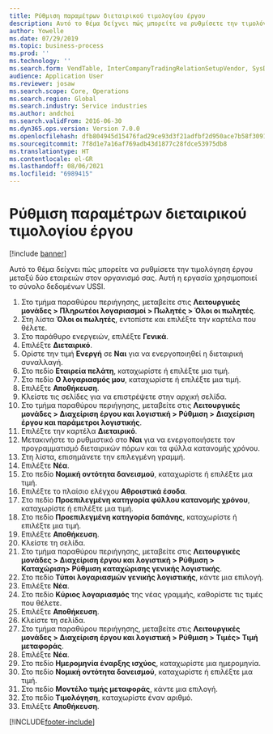 ```yaml
---
title: Ρύθμιση παραμέτρων διεταιρικού τιμολογίου έργου
description: Αυτό το θέμα δείχνει πώς μπορείτε να ρυθμίσετε την τιμολόγηση έργου μεταξύ δύο εταιρειών στον οργανισμό σας.
author: Yowelle
ms.date: 07/29/2019
ms.topic: business-process
ms.prod: ''
ms.technology: ''
ms.search.form: VendTable, InterCompanyTradingRelationSetupVendor, SysDataAreaSelectLookup, ProjParameters, ProjPosting, ProjTransferPrice
audience: Application User
ms.reviewer: josaw
ms.search.scope: Core, Operations
ms.search.region: Global
ms.search.industry: Service industries
ms.author: andchoi
ms.search.validFrom: 2016-06-30
ms.dyn365.ops.version: Version 7.0.0
ms.openlocfilehash: dfb804945d15476fad29ce93d3f21adfbf2d950ace7b58f30911b36e494ff0c1
ms.sourcegitcommit: 7f8d1e7a16af769adb43d1877c28fdce53975db8
ms.translationtype: HT
ms.contentlocale: el-GR
ms.lasthandoff: 08/06/2021
ms.locfileid: "6989415"
---
```

# <a name="configure-intercompany-project-invoicing"></a>Ρύθμιση παραμέτρων διεταιρικού τιμολογίου έργου

[!include [banner](../../includes/banner.md)]

Αυτό το θέμα δείχνει πώς μπορείτε να ρυθμίσετε την τιμολόγηση έργου μεταξύ δύο εταιρειών στον οργανισμό σας. Αυτή η εργασία χρησιμοποιεί το σύνολο δεδομένων USSI.

1. Στο τμήμα παραθύρου περιήγησης, μεταβείτε στις **Λειτουργικές μονάδες > Πληρωτέοι λογαριασμοί > Πωλητές > Όλοι οι πωλητές**.
2. Στη λίστα **Όλοι οι πωλητές**, εντοπίστε και επιλέξτε την καρτέλα που θέλετε.
3. Στο παράθυρο ενεργειών, επιλέξτε **Γενικά**.
4. Επιλέξτε **Διεταιρικό**.
5. Ορίστε την τιμή **Ενεργή** σε **Ναι** για να ενεργοποιηθεί η διεταιρική συναλλαγή.
6. Στο πεδίο **Εταιρεία πελάτη**, καταχωρίστε ή επιλέξτε μια τιμή.
7. Στο πεδίο **Ο λογαριασμός μου**, καταχωρίστε ή επιλέξτε μια τιμή.
8. Επιλέξτε **Αποθήκευση**.
9. Κλείστε τις σελίδες για να επιστρέψετε στην αρχική σελίδα.
10. Στο τμήμα παραθύρου περιήγησης, μεταβείτε στις **Λειτουργικές μονάδες > Διαχείριση έργου και λογιστική > Ρύθμιση > Διαχείριση έργου και παράμετροι λογιστικής**.
11. Επιλέξτε την καρτέλα **Διεταιρικό**.
12. Μετακινήστε το ρυθμιστικό στο **Ναι** για να ενεργοποιήσετε τον προγραμματισμό διεταιρικών πόρων και τα φύλλα κατανομής χρόνου.
13. Στη λίστα, επισημάνετε την επιλεγμένη γραμμή.
14. Επιλέξτε **Νέα**.
15. Στο πεδίο **Νομική οντότητα δανεισμού**, καταχωρίστε ή επιλέξτε μια τιμή.
16. Επιλέξτε το πλαίσιο ελέγχου **Αθροιστικά έσοδα**.
17. Στο πεδίο **Προεπιλεγμένη κατηγορία φύλλου κατανομής χρόνου**, καταχωρίστε ή επιλέξτε μια τιμή.
18. Στο πεδίο **Προεπιλεγμένη κατηγορία δαπάνης**, καταχωρίστε ή επιλέξτε μια τιμή.
19. Επιλέξτε **Αποθήκευση**.
20. Κλείστε τη σελίδα.
21. Στο τμήμα παραθύρου περιήγησης, μεταβείτε στις **Λειτουργικές μονάδες > Διαχείριση έργου και λογιστική > Ρύθμιση > Καταχώριση> Ρύθμιση καταχώρισης γενικής λογιστικής**.
22. Στο πεδίο **Τύποι λογαριασμών γενικής λογιστικής**, κάντε μια επιλογή.
23. Επιλέξτε **Νέα**.
24. Στο πεδίο **Κύριος λογαριασμός** της νέας γραμμής, καθορίστε τις τιμές που θέλετε.
25. Επιλέξτε **Αποθήκευση**.
26. Κλείστε τη σελίδα.
27. Στο τμήμα παραθύρου περιήγησης, μεταβείτε στις **Λειτουργικές μονάδες > Διαχείριση έργου και λογιστική > Ρύθμιση > Τιμές> Τιμή μεταφοράς**.
28. Επιλέξτε **Νέα**.
29. Στο πεδίο **Ημερομηνία έναρξης ισχύος**, καταχωρίστε μια ημερομηνία.
30. Στο πεδίο **Νομική οντότητα δανεισμού**, καταχωρίστε ή επιλέξτε μια τιμή.
31. Στο πεδίο **Μοντέλο τιμής μεταφοράς**, κάντε μια επιλογή.
32. Στο πεδίο **Τιμολόγηση**, καταχωρίστε έναν αριθμό.
33. Επιλέξτε **Αποθήκευση**.



[!INCLUDE[footer-include](../../includes/footer-banner.md)]